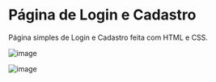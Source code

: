# Página de Login e Cadastro
Página simples de Login e Cadastro feita com HTML e CSS.

![image](https://github.com/user-attachments/assets/3351a854-0065-483e-989e-4a20697d8af2)

![image](https://github.com/user-attachments/assets/55364d4f-580c-40ca-9e62-f6e81b88a687)
